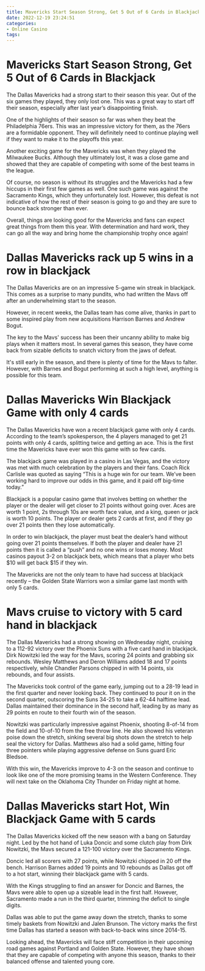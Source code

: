 ```yaml
---
title: Mavericks Start Season Strong, Get 5 Out of 6 Cards in Blackjack
date: 2022-12-19 23:24:51
categories:
- Online Casino
tags:
---
```



#  Mavericks Start Season Strong, Get 5 Out of 6 Cards in Blackjack

The Dallas Mavericks had a strong start to their season this year. Out of the six games they played, they only lost one. This was a great way to start off their season, especially after last year’s disappointing finish.

One of the highlights of their season so far was when they beat the Philadelphia 76ers. This was an impressive victory for them, as the 76ers are a formidable opponent. They will definitely need to continue playing well if they want to make it to the playoffs this year.

Another exciting game for the Mavericks was when they played the Milwaukee Bucks. Although they ultimately lost, it was a close game and showed that they are capable of competing with some of the best teams in the league.

Of course, no season is without its struggles and the Mavericks had a few hiccups in their first few games as well. One such game was against the Sacramento Kings, which they unfortunately lost. However, this defeat is not indicative of how the rest of their season is going to go and they are sure to bounce back stronger than ever.

Overall, things are looking good for the Mavericks and fans can expect great things from them this year. With determination and hard work, they can go all the way and bring home the championship trophy once again!

#  Dallas Mavericks rack up 5 wins in a row in blackjack

The Dallas Mavericks are on an impressive 5-game win streak in blackjack. This comes as a surprise to many pundits, who had written the Mavs off after an underwhelming start to the season.

However, in recent weeks, the Dallas team has come alive, thanks in part to some inspired play from new acquisitions Harrison Barnes and Andrew Bogut.

The key to the Mavs' success has been their uncanny ability to make big plays when it matters most. In several games this season, they have come back from sizable deficits to snatch victory from the jaws of defeat.

It's still early in the season, and there is plenty of time for the Mavs to falter. However, with Barnes and Bogut performing at such a high level, anything is possible for this team.

#  Dallas Mavericks Win Blackjack Game with only 4 cards

The Dallas Mavericks have won a recent blackjack game with only 4 cards. According to the team’s spokesperson, the 4 players managed to get 21 points with only 4 cards, splitting twice and getting an ace. This is the first time the Mavericks have ever won this game with so few cards.

The blackjack game was played in a casino in Las Vegas, and the victory was met with much celebration by the players and their fans. Coach Rick Carlisle was quoted as saying “This is a huge win for our team. We’ve been working hard to improve our odds in this game, and it paid off big-time today.”

Blackjack is a popular casino game that involves betting on whether the player or the dealer will get closer to 21 points without going over. Aces are worth 1 point, 2s through 10s are worth face value, and a king, queen or jack is worth 10 points. The player or dealer gets 2 cards at first, and if they go over 21 points then they lose automatically.

In order to win blackjack, the player must beat the dealer’s hand without going over 21 points themselves. If both the player and dealer have 21 points then it is called a “push” and no one wins or loses money. Most casinos payout 3-2 on blackjack bets, which means that a player who bets $10 will get back $15 if they win.

The Mavericks are not the only team to have had success at blackjack recently – the Golden State Warriors won a similar game last month with only 5 cards.

#  Mavs cruise to victory with 5 card hand in blackjack

The Dallas Mavericks had a strong showing on Wednesday night, cruising to a 112-92 victory over the Phoenix Suns with a five card hand in blackjack. Dirk Nowitzki led the way for the Mavs, scoring 24 points and grabbing six rebounds. Wesley Matthews and Deron Williams added 18 and 17 points respectively, while Chandler Parsons chipped in with 14 points, six rebounds, and four assists.

The Mavericks took control of the game early, jumping out to a 28-19 lead in the first quarter and never looking back. They continued to pour it on in the second quarter, outscoring the Suns 34-25 to take a 62-44 halftime lead. Dallas maintained their dominance in the second half, leading by as many as 29 points en route to their fourth win of the season.

Nowitzki was particularly impressive against Phoenix, shooting 8-of-14 from the field and 10-of-10 from the free throw line. He also showed his veteran poise down the stretch, sinking several big shots down the stretch to help seal the victory for Dallas. Matthews also had a solid game, hitting four three pointers while playing aggressive defense on Suns guard Eric Bledsoe.

With this win, the Mavericks improve to 4-3 on the season and continue to look like one of the more promising teams in the Western Conference. They will next take on the Oklahoma City Thunder on Friday night at home.

#  Dallas Mavericks start Hot, Win Blackjack Game with 5 cards

The Dallas Mavericks kicked off the new season with a bang on Saturday night. Led by the hot hand of Luka Doncic and some clutch play from Dirk Nowitzki, the Mavs secured a 121-100 victory over the Sacramento Kings.

Doncic led all scorers with 27 points, while Nowitzki chipped in 20 off the bench. Harrison Barnes added 19 points and 10 rebounds as Dallas got off to a hot start, winning their blackjack game with 5 cards.

With the Kings struggling to find an answer for Doncic and Barnes, the Mavs were able to open up a sizeable lead in the first half. However, Sacramento made a run in the third quarter, trimming the deficit to single digits.

Dallas was able to put the game away down the stretch, thanks to some timely baskets from Nowitzki and Jalen Brunson. The victory marks the first time Dallas has started a season with back-to-back wins since 2014-15.

Looking ahead, the Mavericks will face stiff competition in their upcoming road games against Portland and Golden State. However, they have shown that they are capable of competing with anyone this season, thanks to their balanced offense and talented young core.